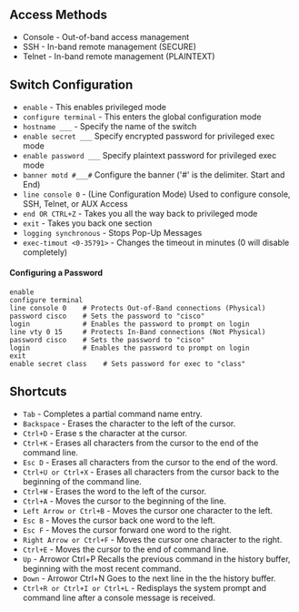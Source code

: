 ## Access Methods
* Console - Out-of-band access management
* SSH - In-band remote management (SECURE)
* Telnet - In-band remote management (PLAINTEXT)

## Switch Configuration
* `enable` - This enables privileged mode
* `configure terminal` - This enters the global configuration mode
* `hostname ___` - Specify the name of the switch
* `enable secret ___` Specify encrypted password for privileged exec mode
* `enable password ___` Specify plaintext password for privileged exec mode
* `banner motd #___#` Configure the banner ('#' is the delimiter. Start and End)
* `line console 0` - (Line Configuration Mode) Used to configure console, SSH, Telnet, or AUX Access
* `end OR CTRL+Z` - Takes you all the way back to privileged mode
* `exit` - Takes you back one section
* `logging synchronous` - Stops Pop-Up Messages
* `exec-timout <0-35791>` - Changes the timeout in minutes (0 will disable completely)
#### Configuring a Password
```
enable
configure terminal
line console 0    # Protects Out-of-Band connections (Physical)
password cisco    # Sets the password to "cisco"
login             # Enables the password to prompt on login
line vty 0 15     # Protects In-Band connections (Not Physical)
password cisco    # Sets the password to "cisco"
login             # Enables the password to prompt on login
exit
enable secret class    # Sets password for exec to "class"
```
## Shortcuts
* `Tab`	- Completes a partial command name entry.
* `Backspace` - Erases the character to the left of the cursor.
* `Ctrl+D`	- Erase s the character at the cursor.
* `Ctrl+K` - Erases all characters from the cursor to the end of the command line.
* `Esc D`	- Erases all characters from the cursor to the end of the word.
* `Ctrl+U or Ctrl+X` - Erases all characters from the cursor back to the beginning of the command line.
* `Ctrl+W` - Erases the word to the left of the cursor.
* `Ctrl+A` - Moves the cursor to the beginning of the line.
* `Left Arrow or Ctrl+B` - Moves the cursor one character to the left.
* `Esc B`	- Moves the cursor back one word to the left.
* `Esc F`	- Moves the cursor forward one word to the right.
* `Right Arrow or Ctrl+F` -	Moves the cursor one character to the right.
* `Ctrl+E` - Moves the cursor to the end of command line.
* `Up` - Arrowor Ctrl+P	Recalls the previous command in the history buffer, beginning with the most recent command.
* `Down` - Arrowor Ctrl+N	Goes to the next line in the the history buffer.
* `Ctrl+R or Ctrl+I or Ctrl+L` -	Redisplays the system prompt and command line after a console message is received.

